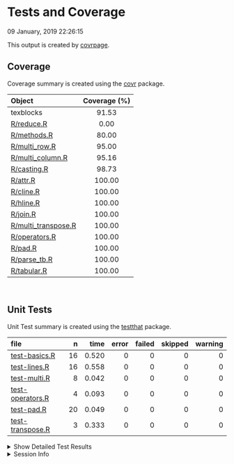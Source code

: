 Tests and Coverage
================
09 January, 2019 22:26:15

This output is created by
[covrpage](https://github.com/metrumresearchgroup/covrpage).

## Coverage

Coverage summary is created using the
[covr](https://github.com/r-lib/covr) package.

| Object                                         | Coverage (%) |
| :--------------------------------------------- | :----------: |
| texblocks                                      |    91.53     |
| [R/reduce.R](../R/reduce.R)                    |     0.00     |
| [R/methods.R](../R/methods.R)                  |    80.00     |
| [R/multi\_row.R](../R/multi_row.R)             |    95.00     |
| [R/multi\_column.R](../R/multi_column.R)       |    95.16     |
| [R/casting.R](../R/casting.R)                  |    98.73     |
| [R/attr.R](../R/attr.R)                        |    100.00    |
| [R/cline.R](../R/cline.R)                      |    100.00    |
| [R/hline.R](../R/hline.R)                      |    100.00    |
| [R/join.R](../R/join.R)                        |    100.00    |
| [R/multi\_transpose.R](../R/multi_transpose.R) |    100.00    |
| [R/operators.R](../R/operators.R)              |    100.00    |
| [R/pad.R](../R/pad.R)                          |    100.00    |
| [R/parse\_tb.R](../R/parse_tb.R)               |    100.00    |
| [R/tabular.R](../R/tabular.R)                  |    100.00    |

<br>

## Unit Tests

Unit Test summary is created using the
[testthat](https://github.com/r-lib/testthat)
package.

| file                                          |  n |  time | error | failed | skipped | warning |
| :-------------------------------------------- | -: | ----: | ----: | -----: | ------: | ------: |
| [test-basics.R](testthat/test-basics.R)       | 16 | 0.520 |     0 |      0 |       0 |       0 |
| [test-lines.R](testthat/test-lines.R)         | 16 | 0.558 |     0 |      0 |       0 |       0 |
| [test-multi.R](testthat/test-multi.R)         |  8 | 0.042 |     0 |      0 |       0 |       0 |
| [test-operators.R](testthat/test-operators.R) |  4 | 0.093 |     0 |      0 |       0 |       0 |
| [test-pad.R](testthat/test-pad.R)             | 20 | 0.049 |     0 |      0 |       0 |       0 |
| [test-transpose.R](testthat/test-transpose.R) |  3 | 0.333 |     0 |      0 |       0 |       0 |

<details closed>

<summary> Show Detailed Test Results
</summary>

| file                                                | context   | test                          | status | n |  time |
| :-------------------------------------------------- | :-------- | :---------------------------- | :----- | -: | ----: |
| [test-basics.R](testthat/test-basics.R#L6)          | basics    | as.tb: as.tb                  | PASS   | 1 | 0.001 |
| [test-basics.R](testthat/test-basics.R#L10)         | basics    | as.tb: as.tb.tb               | PASS   | 1 | 0.000 |
| [test-basics.R](testthat/test-basics.R#L14)         | basics    | as.tb: as.integer.tb          | PASS   | 1 | 0.016 |
| [test-basics.R](testthat/test-basics.R#L18)         | basics    | as.tb: as.matrix.tb           | PASS   | 1 | 0.015 |
| [test-basics.R](testthat/test-basics.R#L22)         | basics    | as.tb: as.data.frame.tb       | PASS   | 1 | 0.020 |
| [test-basics.R](testthat/test-basics.R#L32)         | basics    | as.tb: bdiag                  | PASS   | 1 | 0.025 |
| [test-basics.R](testthat/test-basics.R#L37)         | basics    | as.tb: list                   | PASS   | 2 | 0.046 |
| [test-basics.R](testthat/test-basics.R#L48)         | basics    | from tb: as.matrix            | PASS   | 1 | 0.055 |
| [test-basics.R](testthat/test-basics.R#L57)         | basics    | from tb: as.data.frame        | PASS   | 1 | 0.062 |
| [test-basics.R](testthat/test-basics.R#L68)         | basics    | tabular: basic                | PASS   | 1 | 0.039 |
| [test-basics.R](testthat/test-basics.R#L72)         | basics    | tabular: align right          | PASS   | 1 | 0.041 |
| [test-basics.R](testthat/test-basics.R#L76)         | basics    | tabular: align center         | PASS   | 1 | 0.050 |
| [test-basics.R](testthat/test-basics.R#L80)         | basics    | tabular: align left           | PASS   | 1 | 0.041 |
| [test-basics.R](testthat/test-basics.R#L84)         | basics    | tabular: align 2 columns      | PASS   | 1 | 0.058 |
| [test-basics.R](testthat/test-basics.R#L88)         | basics    | tabular: wrong align length   | PASS   | 1 | 0.051 |
| [test-lines.R](testthat/test-lines.R#L10)           | lines     | hline: default                | PASS   | 1 | 0.019 |
| [test-lines.R](testthat/test-lines.R#L15)           | lines     | hline: top row singleton      | PASS   | 1 | 0.024 |
| [test-lines.R](testthat/test-lines.R#L20)           | lines     | hline: top row                | PASS   | 2 | 0.072 |
| [test-lines.R](testthat/test-lines.R#L26)           | lines     | hline: first row              | PASS   | 1 | 0.079 |
| [test-lines.R](testthat/test-lines.R#L31)           | lines     | hline: not 0 not 1            | PASS   | 1 | 0.066 |
| [test-lines.R](testthat/test-lines.R#L36)           | lines     | hline: multirow               | PASS   | 1 | 0.066 |
| [test-lines.R](testthat/test-lines.R#L42)           | lines     | hline: strip                  | PASS   | 1 | 0.076 |
| [test-lines.R](testthat/test-lines.R#L56)           | lines     | cline: top row list           | PASS   | 4 | 0.023 |
| [test-lines.R](testthat/test-lines.R#L68)           | lines     | cline: top row data.frame     | PASS   | 1 | 0.017 |
| [test-lines.R](testthat/test-lines.R#L73)           | lines     | cline: not top row data.frame | PASS   | 2 | 0.055 |
| [test-lines.R](testthat/test-lines.R#L80)           | lines     | cline: strip                  | PASS   | 1 | 0.061 |
| [test-multi.R](testthat/test-multi.R#L5)            | multi     | multirow: default             | PASS   | 1 | 0.001 |
| [test-multi.R](testthat/test-multi.R#L9)            | multi     | multirow: strip               | PASS   | 1 | 0.001 |
| [test-multi.R](testthat/test-multi.R#L13)           | multi     | multirow: find                | PASS   | 1 | 0.002 |
| [test-multi.R](testthat/test-multi.R#L17)           | multi     | multirow: transpose           | PASS   | 1 | 0.017 |
| [test-multi.R](testthat/test-multi.R#L23)           | multi     | multicol: default             | PASS   | 1 | 0.001 |
| [test-multi.R](testthat/test-multi.R#L27)           | multi     | multicol: strip               | PASS   | 1 | 0.001 |
| [test-multi.R](testthat/test-multi.R#L31)           | multi     | multicol: find                | PASS   | 1 | 0.002 |
| [test-multi.R](testthat/test-multi.R#L35)           | multi     | multicol: transpose           | PASS   | 1 | 0.017 |
| [test-operators.R](testthat/test-operators.R#L6)    | operators | no pad: +                     | PASS   | 1 | 0.021 |
| [test-operators.R](testthat/test-operators.R#L11)   | operators | no pad: /                     | PASS   | 1 | 0.008 |
| [test-operators.R](testthat/test-operators.R#L18)   | operators | pad: +                        | PASS   | 1 | 0.036 |
| [test-operators.R](testthat/test-operators.R#L23)   | operators | pad: /                        | PASS   | 1 | 0.028 |
| [test-pad.R](testthat/test-pad.R#L9)                | pad       | columns: class                | PASS   | 1 | 0.001 |
| [test-pad.R](testthat/test-pad.R#L13)               | pad       | columns: bad side             | PASS   | 1 | 0.001 |
| [test-pad.R](testthat/test-pad.R#L17)               | pad       | columns: left 0               | PASS   | 1 | 0.001 |
| [test-pad.R](testthat/test-pad.R#L21)               | pad       | columns: left 1               | PASS   | 1 | 0.001 |
| [test-pad.R](testthat/test-pad.R#L25)               | pad       | columns: left 2               | PASS   | 1 | 0.001 |
| [test-pad.R](testthat/test-pad.R#L29)               | pad       | columns: right 0              | PASS   | 1 | 0.001 |
| [test-pad.R](testthat/test-pad.R#L33)               | pad       | columns: right 1              | PASS   | 1 | 0.001 |
| [test-pad.R](testthat/test-pad.R#L37)               | pad       | columns: right 2              | PASS   | 1 | 0.001 |
| [test-pad.R](testthat/test-pad.R#L46)               | pad       | rows: class                   | PASS   | 1 | 0.005 |
| [test-pad.R](testthat/test-pad.R#L50)               | pad       | rows: bad side                | PASS   | 1 | 0.001 |
| [test-pad.R](testthat/test-pad.R#L54)               | pad       | rows: bottom 0                | PASS   | 1 | 0.005 |
| [test-pad.R](testthat/test-pad.R#L58)               | pad       | rows: bottom 1                | PASS   | 1 | 0.005 |
| [test-pad.R](testthat/test-pad.R#L62)               | pad       | rows: bottom 2                | PASS   | 1 | 0.005 |
| [test-pad.R](testthat/test-pad.R#L66)               | pad       | rows: top 0                   | PASS   | 1 | 0.005 |
| [test-pad.R](testthat/test-pad.R#L70)               | pad       | rows: top 1                   | PASS   | 1 | 0.005 |
| [test-pad.R](testthat/test-pad.R#L74)               | pad       | rows: top 2                   | PASS   | 1 | 0.005 |
| [test-pad.R](testthat/test-pad.R#L83)               | pad       | wrapper: bad side             | PASS   | 1 | 0.001 |
| [test-pad.R](testthat/test-pad.R#L87)               | pad       | wrapper: bad length           | PASS   | 1 | 0.002 |
| [test-pad.R](testthat/test-pad.R#L91)               | pad       | wrapper: rows                 | PASS   | 1 | 0.001 |
| [test-pad.R](testthat/test-pad.R#L95)               | pad       | wrapper: cols                 | PASS   | 1 | 0.001 |
| [test-transpose.R](testthat/test-transpose.R#L6_L9) | transpose | vector: row to col            | PASS   | 1 | 0.083 |
| [test-transpose.R](testthat/test-transpose.R#L18)   | transpose | vector: multicol to multirow  | PASS   | 1 | 0.084 |
| [test-transpose.R](testthat/test-transpose.R#L28)   | transpose | vector: multirow to multicol  | PASS   | 1 | 0.166 |

</details>

<details>

<summary> Session Info </summary>

| Field    | Value                               |
| :------- | :---------------------------------- |
| Version  | R version 3.5.1 (2018-07-02)        |
| Platform | x86\_64-apple-darwin15.6.0 (64-bit) |
| Running  | macOS 10.14.2                       |
| Language | en\_US                              |
| Timezone | America/New\_York                   |

| Package  | Version    |
| :------- | :--------- |
| testthat | 2.0.0.9000 |
| covr     | 3.2.0      |
| covrpage | 0.0.69     |

</details>

<!--- Final Status : pass --->
